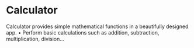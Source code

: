 # Calculator
Calculator provides simple mathematical functions in a beautifully designed app. • Perform basic calculations such as addition, subtraction, multiplication, division...
